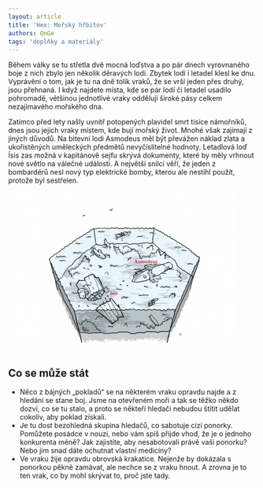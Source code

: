 ```yaml
---
layout: article
title: 'Hex: Mořský hřbitov'
authors: OnGe
tags: 'doplňky a materiály'
---
```


Během války se tu střetla dvě mocná loďstva a po pár dnech vyrovnaného boje z nich zbylo jen několik děravých lodí. Zbytek lodí i letadel klesl ke dnu. Vyprávění o tom, jak je tu na dně tolik vraků, že se vrší jeden přes druhý, jsou přehnaná. I když najdete místa, kde se pár lodí či letadel usadilo pohromadě, většinou jednotlivé vraky oddělují široké pásy celkem nezajímavého mořského dna.

Zatímco před lety našly uvnitř potopených plavidel smrt tisíce námořníků, dnes jsou jejich vraky místem, kde bují mořský život. Mnohé však zajímají z jiných důvodů. Na bitevní lodi Asmodeus měl být převážen náklad zlata a ukořistěných uměleckých předmětů nevyčíslitelné hodnoty. Letadlová loď Ísis zas možná v kapitánově sejfu skrývá dokumenty, které by měly vrhnout nové světlo na válečné události. A největší snílci věří, že jeden z bombardérů nesl nový typ elektrické bomby, kterou ale nestihl použít, protože byl sestřelen.

![](hex-onge-03-opt.jpg)

## Co se může stát

- Něco z bájných „pokladů“ se na některém vraku opravdu najde a z hledání se stane boj. Jsme na otevřeném moři a tak se těžko někdo dozví, co se tu stalo, a proto se někteří hledači nebudou štítit udělat cokoliv, aby poklad získali.
- Je tu dost bezohledná skupina hledačů, co sabotuje cizí ponorky. Pomůžete posádce v nouzi, nebo vám spíš přijde vhod, že je o jednoho konkurenta méně? Jak zajistíte, aby nesabotovali právě vaši ponorku? Nebo jim snad dáte ochutnat vlastní medicíny?
- Ve vraku žije opravdu obrovská krakatice. Nejenže by dokázala s ponorkou pěkně zamávat, ale nechce se z vraku hnout. A zrovna je to ten vrak, co by mohl skrývat to, proč jste tady.
